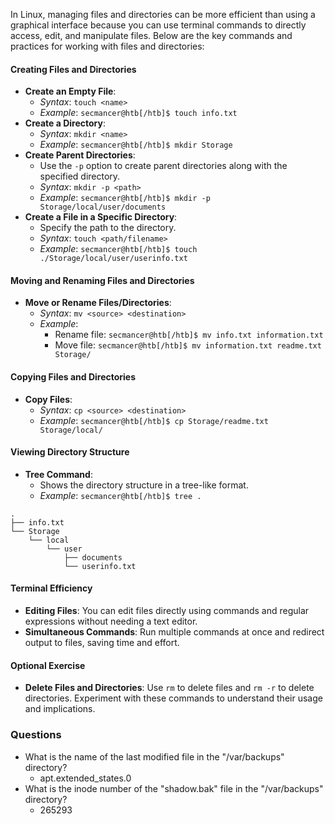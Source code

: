 In Linux, managing files and directories can be more efficient than using a graphical interface because you can use terminal commands to directly access, edit, and manipulate files. Below are the key commands and practices for working with files and directories:

#### Creating Files and Directories
- **Create an Empty File**:
    - _Syntax_: `touch <name>`
    - _Example_: `secmancer@htb[/htb]$ touch info.txt`
- **Create a Directory**:
    - _Syntax_: `mkdir <name>`
    - _Example_: `secmancer@htb[/htb]$ mkdir Storage`
- **Create Parent Directories**:
    - Use the `-p` option to create parent directories along with the specified directory.
    - _Syntax_: `mkdir -p <path>`
    - _Example_: `secmancer@htb[/htb]$ mkdir -p Storage/local/user/documents`
- **Create a File in a Specific Directory**:
    - Specify the path to the directory.
    - _Syntax_: `touch <path/filename>`
    - _Example_: `secmancer@htb[/htb]$ touch ./Storage/local/user/userinfo.txt`

#### Moving and Renaming Files and Directories
- **Move or Rename Files/Directories**:
    - _Syntax_: `mv <source> <destination>`
    - _Example_:
        - Rename file: `secmancer@htb[/htb]$ mv info.txt information.txt`
        - Move file: `secmancer@htb[/htb]$ mv information.txt readme.txt Storage/`

#### Copying Files and Directories
- **Copy Files**:
    - _Syntax_: `cp <source> <destination>`
    - _Example_: `secmancer@htb[/htb]$ cp Storage/readme.txt Storage/local/`

#### Viewing Directory Structure
- **Tree Command**:
    - Shows the directory structure in a tree-like format.
    - _Example_: `secmancer@htb[/htb]$ tree .`
```
.
├── info.txt
└── Storage
    └── local
        └── user
            ├── documents
            └── userinfo.txt
```

#### Terminal Efficiency
- **Editing Files**: You can edit files directly using commands and regular expressions without needing a text editor.
- **Simultaneous Commands**: Run multiple commands at once and redirect output to files, saving time and effort.

#### Optional Exercise
- **Delete Files and Directories**: Use `rm` to delete files and `rm -r` to delete directories. Experiment with these commands to understand their usage and implications.

### Questions
- What is the name of the last modified file in the "/var/backups" directory?
	- apt.extended_states.0
- What is the inode number of the "shadow.bak" file in the "/var/backups" directory?
	- 265293